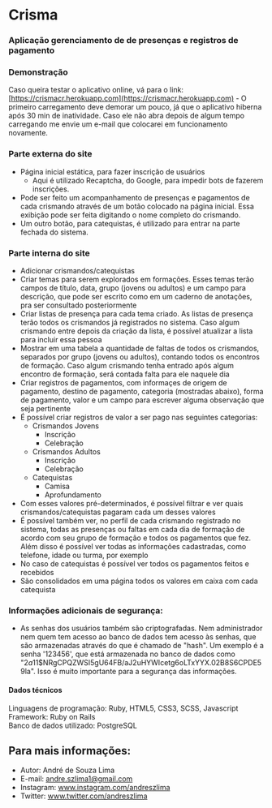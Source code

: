 # Crisma
### Aplicação gerenciamento de de presenças e registros de pagamento

### Demonstração
Caso queira testar o aplicativo online, vá para o link: [https://crismacr.herokuapp.com](https://crismacr.herokuapp.com) - O primeiro carregamento deve demorar um pouco, já que o aplicativo hiberna após 30 min de inatividade. Caso ele não abra depois de algum tempo carregando me envie um e-mail que colocarei em funcionamento novamente.<br>

### Parte externa do site
- Página inicial estática, para fazer inscrição de usuários
  - Aqui é utilizado Recaptcha, do Google, para impedir bots de fazerem inscrições.
- Pode ser feito um acompanhamento de presenças e pagamentos de cada crismando através de um botão colocado na página inicial. Essa exibição pode ser feita digitando o nome completo do crismando.
- Um outro botão, para catequistas, é utilizado para entrar na parte fechada do sistema.

### Parte interna do site
- Adicionar crismandos/catequistas
- Criar temas para serem explorados em formações. Esses temas terão campos de título, data, grupo (jovens ou adultos) e um campo para descrição, que pode ser escrito como em um caderno de anotações, pra ser consultado posteriormente
- Criar listas de presença para cada tema criado. As listas de presença terão todos os crismandos já registrados no sistema. Caso algum crismando entre depois da criação da lista, é possível atualizar a lista para incluir essa pessoa
- Mostrar em uma tabela a quantidade de faltas de todos os crismandos, separados por grupo (jovens ou adultos), contando todos os encontros de formação. Caso algum crismando tenha entrado após algum encontro de formação, será contada falta para ele naquele dia
- Criar registros de pagamentos, com informaçes de origem de pagamento, destino de pagamento, categoria (mostradas abaixo), forma de pagamento, valor e um campo para escrever alguma observação que seja pertinente
- É possível criar registros de valor a ser pago nas seguintes categorias:
  - Crismandos Jovens
    - Inscrição
    - Celebração
  - Crismandos Adultos
    - Inscrição 
    - Celebração
  - Catequistas
    - Camisa
    - Aprofundamento
- Com esses valores pré-determinados, é possível filtrar e ver quais crismandos/catequistas pagaram cada um desses valores
- É possível também ver, no perfil de cada crismando registrado no sistema, todas as presenças ou faltas em cada dia de formação de acordo com seu grupo de formação e todos os pagamentos que fez. Além disso é possível ver todas as informações cadastradas, como telefone, idade ou turma, por exemplo
- No caso de catequistas é possível ver todos os pagamentos feitos e recebidos
- São consolidados em uma página todos os valores em caixa com cada catequista

### Informações adicionais de segurança:
- As senhas dos usuários também são criptografadas. Nem administrador nem quem tem acesso ao banco de dados tem acesso às senhas, que são armazenadas através do que é chamado de "hash". Um exemplo é a senha '123456', que está armazenada no banco de dados como "$2a$11$NRgCPQZWSI5gU64FB/aJ2uHYWIcetg6oLTxYYX.02B8S6CPDE59la". Isso é muito importante para a segurança das informações.

#### Dados técnicos

Linguagens de programação: Ruby, HTML5, CSS3, SCSS, Javascript<br>
Framework: Ruby on Rails<br>
Banco de dados utilizado: PostgreSQL<br>

## Para mais informações: 

* Autor: André de Souza Lima
* E-mail: andre.szlima1@gmail.com
* Instagram: www.instagram.com/andreszlima
* Twitter: www.twitter.com/andreszlima
